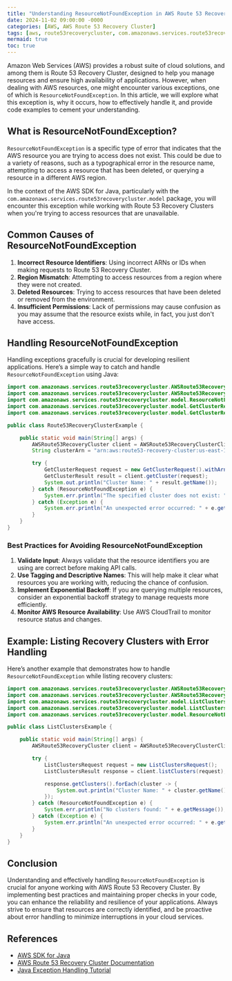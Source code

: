 ```yaml
---
title: "Understanding ResourceNotFoundException in AWS Route 53 Recovery Cluster"
date: 2024-11-02 09:00:00 -0000
categories: [AWS, AWS Route 53 Recovery Cluster]
tags: [aws, route53recoverycluster, com.amazonaws.services.route53recoverycluster.model]
mermaid: true
toc: true
---
```



Amazon Web Services (AWS) provides a robust suite of cloud solutions, and among them is Route 53 Recovery Cluster, designed to help you manage resources and ensure high availability of applications. However, when dealing with AWS resources, one might encounter various exceptions, one of which is `ResourceNotFoundException`. In this article, we will explore what this exception is, why it occurs, how to effectively handle it, and provide code examples to cement your understanding.

## What is ResourceNotFoundException?

`ResourceNotFoundException` is a specific type of error that indicates that the AWS resource you are trying to access does not exist. This could be due to a variety of reasons, such as a typographical error in the resource name, attempting to access a resource that has been deleted, or querying a resource in a different AWS region.

In the context of the AWS SDK for Java, particularly with the `com.amazonaws.services.route53recoverycluster.model` package, you will encounter this exception while working with Route 53 Recovery Clusters when you're trying to access resources that are unavailable.

## Common Causes of ResourceNotFoundException

1. **Incorrect Resource Identifiers**: Using incorrect ARNs or IDs when making requests to Route 53 Recovery Cluster.
2. **Region Mismatch**: Attempting to access resources from a region where they were not created.
3. **Deleted Resources**: Trying to access resources that have been deleted or removed from the environment.
4. **Insufficient Permissions**: Lack of permissions may cause confusion as you may assume that the resource exists while, in fact, you just don't have access.

## Handling ResourceNotFoundException

Handling exceptions gracefully is crucial for developing resilient applications. Here’s a simple way to catch and handle `ResourceNotFoundException` using Java:

```java
import com.amazonaws.services.route53recoverycluster.AWSRoute53RecoveryCluster;
import com.amazonaws.services.route53recoverycluster.AWSRoute53RecoveryClusterClientBuilder;
import com.amazonaws.services.route53recoverycluster.model.ResourceNotFoundException;
import com.amazonaws.services.route53recoverycluster.model.GetClusterRequest;
import com.amazonaws.services.route53recoverycluster.model.GetClusterResult;

public class Route53RecoveryClusterExample {

    public static void main(String[] args) {
        AWSRoute53RecoveryCluster client = AWSRoute53RecoveryClusterClientBuilder.defaultClient();
        String clusterArn = "arn:aws:route53-recovery-cluster:us-east-1:123456789012:cluster/cluster-id";

        try {
            GetClusterRequest request = new GetClusterRequest().withArn(clusterArn);
            GetClusterResult result = client.getCluster(request);
            System.out.println("Cluster Name: " + result.getName());
        } catch (ResourceNotFoundException e) {
            System.err.println("The specified cluster does not exist: " + e.getMessage());
        } catch (Exception e) {
            System.err.println("An unexpected error occurred: " + e.getMessage());
        }
    }
}
```

### Best Practices for Avoiding ResourceNotFoundException

1. **Validate Input**: Always validate that the resource identifiers you are using are correct before making API calls.
2. **Use Tagging and Descriptive Names**: This will help make it clear what resources you are working with, reducing the chance of confusion.
3. **Implement Exponential Backoff**: If you are querying multiple resources, consider an exponential backoff strategy to manage requests more efficiently.
4. **Monitor AWS Resource Availability**: Use AWS CloudTrail to monitor resource status and changes.

## Example: Listing Recovery Clusters with Error Handling

Here’s another example that demonstrates how to handle `ResourceNotFoundException` while listing recovery clusters:

```java
import com.amazonaws.services.route53recoverycluster.AWSRoute53RecoveryCluster;
import com.amazonaws.services.route53recoverycluster.AWSRoute53RecoveryClusterClientBuilder;
import com.amazonaws.services.route53recoverycluster.model.ListClustersRequest;
import com.amazonaws.services.route53recoverycluster.model.ListClustersResult;
import com.amazonaws.services.route53recoverycluster.model.ResourceNotFoundException;

public class ListClustersExample {

    public static void main(String[] args) {
        AWSRoute53RecoveryCluster client = AWSRoute53RecoveryClusterClientBuilder.defaultClient();

        try {
            ListClustersRequest request = new ListClustersRequest();
            ListClustersResult response = client.listClusters(request);

            response.getClusters().forEach(cluster -> {
                System.out.println("Cluster Name: " + cluster.getName());
            });
        } catch (ResourceNotFoundException e) {
            System.err.println("No clusters found: " + e.getMessage());
        } catch (Exception e) {
            System.err.println("An unexpected error occurred: " + e.getMessage());
        }
    }
}
```

## Conclusion

Understanding and effectively handling `ResourceNotFoundException` is crucial for anyone working with AWS Route 53 Recovery Cluster. By implementing best practices and maintaining proper checks in your code, you can enhance the reliability and resilience of your applications. Always strive to ensure that resources are correctly identified, and be proactive about error handling to minimize interruptions in your cloud services.

## References

- [AWS SDK for Java](https://aws.amazon.com/sdk-for-java/)
- [AWS Route 53 Recovery Cluster Documentation](https://docs.aws.amazon.com/route53-recovery/latest/userguide/what-is.html)
- [Java Exception Handling Tutorial](https://www.baeldung.com/java-exceptions)